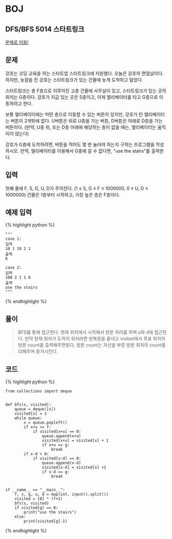 # BOJ

## DFS/BFS 5014 스타트링크
[문제로 이동!](https://www.acmicpc.net/problem/5014)

## 문제

강호는 코딩 교육을 하는 스타트업 스타트링크에 지원했다. 오늘은 강호의 면접날이다. 하지만, 늦잠을 잔 강호는 스타트링크가 있는 건물에 늦게 도착하고 말았다.

스타트링크는 총 F층으로 이루어진 고층 건물에 사무실이 있고, 스타트링크가 있는 곳의 위치는 G층이다. 강호가 지금 있는 곳은 S층이고, 이제 엘리베이터를 타고 G층으로 이동하려고 한다.

보통 엘리베이터에는 어떤 층으로 이동할 수 있는 버튼이 있지만, 강호가 탄 엘리베이터는 버튼이 2개밖에 없다. U버튼은 위로 U층을 가는 버튼, D버튼은 아래로 D층을 가는 버튼이다. (만약, U층 위, 또는 D층 아래에 해당하는 층이 없을 때는, 엘리베이터는 움직이지 않는다)

강호가 G층에 도착하려면, 버튼을 적어도 몇 번 눌러야 하는지 구하는 프로그램을 작성하시오. 만약, 엘리베이터를 이용해서 G층에 갈 수 없다면, "use the stairs"를 출력한다.

## 입력

첫째 줄에 F, S, G, U, D가 주어진다. (1 ≤ S, G ≤ F ≤ 1000000, 0 ≤ U, D ≤ 1000000) 건물은 1층부터 시작하고, 가장 높은 층은 F층이다.

## 예제 입력
{% highlight python %}

    """
    case 1:
    입력
    10 1 10 2 1
    출력
    6

    case 2:
    입력
    100 2 1 1 0
    출력
    use the stairs
    """
{% endhighlight %}

## 풀이
> BFS를 통해 접근한다. 현재 위치에서 시작해서 방문 처리를 하며 u와 d에 접근한다. 만약 현재 위치가 도착지 위치라면 반복문을 끝내고 visited에서 목표 위치의 방문 count를
> 출력해주면된다. 방문 count는 자신을 부른 방문 위치의 count를 더해주며 증가시킨다.

## 코드

{% highlight python %}

    from collections import deque
    
    
    def bfs(s, visited):
        queue = deque([s])
        visited[s] = 1
        while queue:
            x = queue.popleft()
            if x+u <= f:
                if visited[x+u] == 0:
                    queue.append(x+u)
                    visited[x+u] = visited[x] + 1
                    if x+u == g:
                        break
            if x-d > 0:
                if visited[x-d] == 0:
                    queue.append(x-d)
                    visited[x-d] = visited[x] +1
                    if x-d == g:
                        break
    
    
    if __name__ == "__main__":
        f, s, g, u, d = map(int, input().split())
        visited = [0] * (f+1)
        bfs(s, visited)
        if visited[g] == 0:
            print("use the stairs")
        else:
            print(visited[g]-1)
{% endhighlight %}